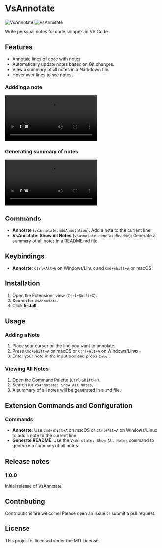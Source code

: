 # VsAnnotate

![VsAnnotate](https://img.shields.io/badge/version-1.0.0-blue.svg) ![VsAnnotate](https://img.shields.io/badge/publisher-xfated-orange.svg)

Write personal notes for code snippets in VS Code.

## Features

- Annotate lines of code with notes.
- Automatically update notes based on Git changes.
- View a summary of all notes in a Markdown file.
- Hover over lines to see notes.

### Addding a note

<video src="assets/AddNoteExample.mov" controls>
    Your browser does not support the video tag.
</video>

### Generating summary of notes
<video src="assets/GetSummaryExample.mov" controls>
    Your browser does not support the video tag.
</video>

## Commands

- **Annotate** (`vsannotate.addAnnotation`): Add a note to the current line.
- **VsAnnotate: Show All Notes** (`vsannotate.generateReadme`): Generate a summary of all notes in a README.md file.

## Keybindings

- **Annotate**: `Ctrl+Alt+A` on Windows/Linux and `Cmd+Shift+A` on macOS.

## Installation

1. Open the Extensions view (`Ctrl+Shift+X`).
2. Search for `VsAnnotate`.
3. Click **Install**.

## Usage

### Adding a Note

1. Place your cursor on the line you want to annotate.
2. Press `Cmd+Shift+A` on macOS or `Ctrl+Alt+A` on Windows/Linux.
3. Enter your note in the input box and press `Enter`.

### Viewing All Notes

1. Open the Command Palette (`Ctrl+Shift+P`).
2. Search for `VsAnnotate: Show All Notes`.
3. A summary of all notes will be generated in a .md file.

## Extension Commands and Configuration

### Commands

- **Annotate**: Use `Cmd+Shift+A` on macOS or `Ctrl+Alt+A` on Windows/Linux to add a note to the current line.
- **Generate README**: Use the `VsAnnotate: Show All Notes` command to generate a summary of all notes.

## Release notes

### 1.0.0

Initial release of VsAnnotate

## Contributing

Contributions are welcome! Please open an issue or submit a pull request.

## License

This project is licensed under the MIT License.